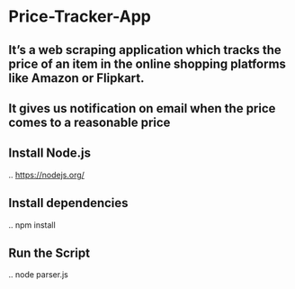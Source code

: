 # Price-Tracker-App

 ## It’s a web scraping application which tracks the price of an item in the online shopping platforms like Amazon or Flipkart. 
 ## It gives us notification on email when the price comes to a reasonable price


 ## Install Node.js
 .. https://nodejs.org/

 ## Install dependencies 
 .. npm install

 ## Run the Script
.. node parser.js
